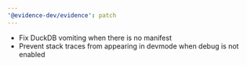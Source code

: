 ```yaml
---
'@evidence-dev/evidence': patch
---
```


- Fix DuckDB vomiting when there is no manifest
- Prevent stack traces from appearing in devmode when debug is not enabled
